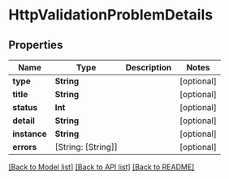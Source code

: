 # HttpValidationProblemDetails

## Properties
Name | Type | Description | Notes
------------ | ------------- | ------------- | -------------
**type** | **String** |  | [optional] 
**title** | **String** |  | [optional] 
**status** | **Int** |  | [optional] 
**detail** | **String** |  | [optional] 
**instance** | **String** |  | [optional] 
**errors** | [String: [String]] |  | [optional] 

[[Back to Model list]](../README.md#documentation-for-models) [[Back to API list]](../README.md#documentation-for-api-endpoints) [[Back to README]](../README.md)


